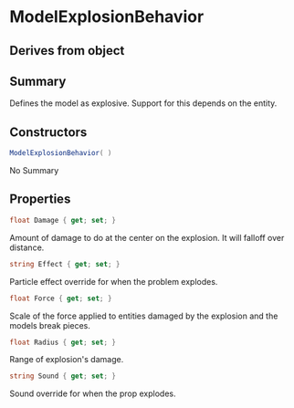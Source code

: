 # ModelExplosionBehavior

## Derives from object

## Summary

Defines the model as explosive. Support for this depends on the entity.
## Constructors

```c#
ModelExplosionBehavior( ) 
```
No Summary
## Properties

```c#
float Damage { get; set; } 
```
Amount of damage to do at the center on the explosion. It will falloff over distance.
```c#
string Effect { get; set; } 
```
Particle effect override for when the problem explodes.
```c#
float Force { get; set; } 
```
Scale of the force applied to entities damaged by the explosion and the models break pieces.
```c#
float Radius { get; set; } 
```
Range of explosion's damage.
```c#
string Sound { get; set; } 
```
Sound override for when the prop explodes.

